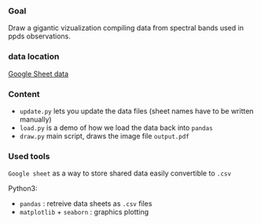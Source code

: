 ### Goal

Draw a gigantic vizualization compiling data from spectral bands used in ppds observations.

### data location

[Google Sheet data](https://docs.google.com/spreadsheets/d/e/2PACX-1vQ-O2uILc5idASTrYexoOqK_elcSmK1f266aDtfsU5Rd9FoWAXrbH8z4kuouNvkk5LtHMCziL50BEYX/pubhtml)

### Content

- `update.py` lets you update the data files (sheet names have to be written manually)
- `load.py` is a demo of how we load the data back into `pandas`
- `draw.py` main script, draws the image file `output.pdf`

### Used tools

`Google sheet` as a way to store shared data easily convertible to `.csv`

Python3:
- `pandas` : retreive data sheets as `.csv` files
- `matplotlib` + `seaborn` : graphics plotting


